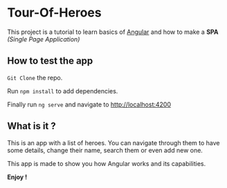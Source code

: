 # Tour-Of-Heroes

This project is a tutorial to learn basics of [Angular](https://angular.io/tutorial) and how to make a **SPA** *(Single Page Application)*

## How to test the app

`Git Clone` the repo.

Run `npm install` to add dependencies.

Finally run `ng serve` and navigate to <http://localhost:4200>

## What is it ?

This is an app with a list of heroes. You can navigate through them to have some details, 
change their name, search them or even add new one.

This app is made to show you how Angular works and its capabilities.

**Enjoy !**
